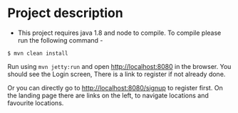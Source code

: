 # Project description
* This project requires java 1.8 and node to compile. To compile please run the following command -
```
$ mvn clean install
```
Run using `mvn jetty:run` and open [http://localhost:8080](http://localhost:8080) in the browser.
You should see the Login screen, There is a link to register if not already done.

Or you can directly go to [http://localhost:8080/signup](http://localhost:8080/signup) to register first.
On the landing page there are links on the left, to navigate locations and favourite locations.
